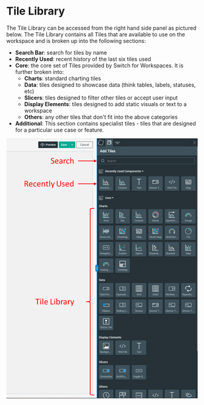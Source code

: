 # Tile Library

The Tile Library can be accessed from the right hand side panel as pictured below. The Tile Library contains all Tiles that are available to use on the workspace and is broken up into the following sections:

* **Search Bar**: search for tiles by name
* **Recently Used**: recent history of the last six tiles used
* **Core**: the core set of Tiles provided by Switch for Workspaces. It is further broken into:
  * **Charts**: standard charting tiles
  * **Data**: tiles designed to showcase data (think tables, labels, statuses, etc)
  * **Slicers**: tiles designed to filter other tiles or accept user input
  * **Display Elements**: tiles designed to add static visuals or text to a workspace
  * **Others**: any other tiles that don't fit into the above categories
* **Additional**: This section contains specialist tiles - tiles that are designed for a particular use case or feature.

![Tile Library](<../.gitbook/assets/image (34).png>)

###
